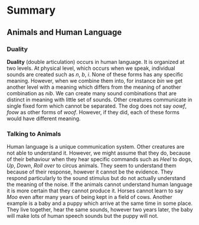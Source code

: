 # Summary
## Animals and Human Language

### Duality
**Duality** (double articulation) occurs in human language. It is organized at two levels. At physical level, which occurs when we speak, individual sounds are created such as *n*, *b*, *i*. None of these forms has any specific meaning. However, when we combine them into, for instance *bin* we get another level with a meaning which differs from the meaning of another combination as *nib*.  We can create many sound combinations that are distinct in meaning with little set of sounds.  Other creatures communicate in single fixed form which cannot be separated. The dog does not say *oowf*, *foow* as other forms of *woof*. However, if they did, each of these forms would have different meaning. 

### Talking to Animals
Human language is a unique communication system. Other creatures are not able to understand it. However, we might assume that they do, because of their behaviour when they hear specific commands such as *Heel* to dogs, *Up*, *Down*, *Roll over* to circus animals. They seem to understand them because of their response, however it cannot be the evidence. They respond particularly to the sound stimulus but do not actually understand the meaning of the noise.
If the animals cannot understand human language it is more certain that they cannot produce it. Horses cannot learn to say *Moo* even after many years of being kept in a field of cows. Another example is a baby and a puppy which arrive at the same time in some place. They live together, hear the same sounds, however two years later, the baby will make lots of human speech sounds but the puppy will not. 
